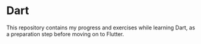 # Dart
This repository contains my progress and exercises while learning Dart, as a preparation step before moving on to Flutter.
